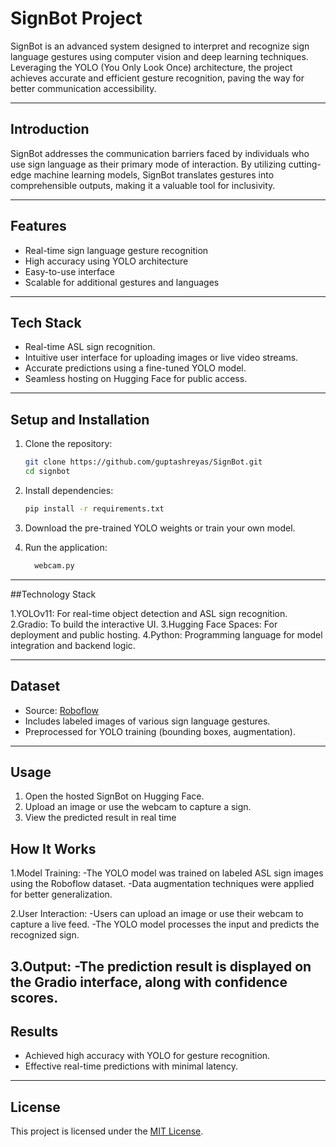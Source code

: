 # SignBot Project

SignBot is an advanced system designed to interpret and recognize sign language gestures using computer vision and deep learning techniques. Leveraging the YOLO (You Only Look Once) architecture, the project achieves accurate and efficient gesture recognition, paving the way for better communication accessibility.

---

## Introduction

SignBot addresses the communication barriers faced by individuals who use sign language as their primary mode of interaction. By utilizing cutting-edge machine learning models, SignBot translates gestures into comprehensible outputs, making it a valuable tool for inclusivity.

---

## Features

- Real-time sign language gesture recognition
- High accuracy using YOLO architecture
- Easy-to-use interface
- Scalable for additional gestures and languages

---

## Tech Stack

- Real-time ASL sign recognition.
- Intuitive user interface for uploading images or live video streams.
- Accurate predictions using a fine-tuned YOLO model.
- Seamless hosting on Hugging Face for public access.

---

## Setup and Installation

1. Clone the repository:
   ```bash
   git clone https://github.com/guptashreyas/SignBot.git
   cd signbot
   ```

2. Install dependencies:
   ```bash
   pip install -r requirements.txt
   ```

3. Download the pre-trained YOLO weights or train your own model.

4. Run the application:
   ```bash
     webcam.py
   ```

---

##Technology Stack

1.YOLOv11: For real-time object detection and ASL sign recognition.
2.Gradio: To build the interactive UI.
3.Hugging Face Spaces: For deployment and public hosting.
4.Python: Programming language for model integration and backend logic.

---

## Dataset

- Source: [Roboflow](https://public.roboflow.com/object-detection/american-sign-language-letters)
- Includes labeled images of various sign language gestures.
- Preprocessed for YOLO training (bounding boxes, augmentation).

---

## Usage

  1. Open the hosted SignBot on Hugging Face.
  2. Upload an image or use the webcam to capture a sign.
  3. View the predicted result in real time

## How It Works

  1.Model Training:
      -The YOLO model was trained on labeled ASL sign images using the Roboflow dataset.
      -Data augmentation techniques were applied for better generalization.
      
  2.User Interaction:
      -Users can upload an image or use their webcam to capture a live feed.
      -The YOLO model processes the input and predicts the recognized sign.

  3.Output:
      -The prediction result is displayed on the Gradio interface, along with confidence scores.
---

## Results

- Achieved high accuracy with YOLO for gesture recognition.
- Effective real-time predictions with minimal latency.

---


## License

This project is licensed under the [MIT License](LICENSE).

